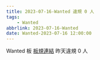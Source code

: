 ```yaml
---
title: 2023-07-16-Wanted 違規 0 人
tags:
    - Wanted
abbrlink: 2023-07-16-Wanted
date: Wanted-2023-07-16 12:00:00
---
```

Wanted 板 [板規連結](https://www.ptt.cc/bbs/Wanted/M.1608829773.A.D3B.html)
昨天違規 0 人
